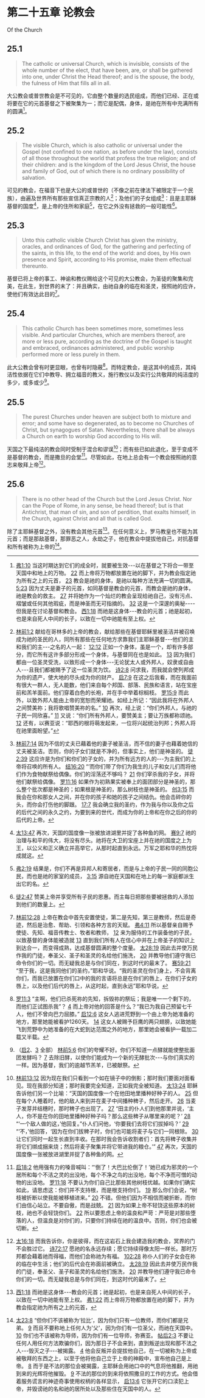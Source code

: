 # 第二十五章 论教会

Of the Church

## 25.1

> The catholic or universal Church, which is invisible, consists of the whole number of the elect, that have been, are, or shall be gathered into one, under Christ the Head thereof; and is the spouse, the body, the fulness of Him that fills all in all.

大公教会或普世教会是不可见的，它由整个数量的选民组成，而他们已经、正在或将要在它的元首基督之下被聚集为一；而它是配偶，身体，是祂在所有中充满所有的圆满[^25-1]。

[^25-1]: [弗1:10](https://biblehub.com/ephesians/1-10.htm) 当这时期达到它们的成全时，就要被生效---以在基督之下将合一带至天国中和地上的万物。 [22](https://biblehub.com/ephesians/1-22.htm) 而上帝将万物都放置在祂的脚下，并为教会指定祂为所有之上的元首， [23](https://biblehub.com/ephesians/1-23.htm) 教会是祂的身体，是祂以每种方法充满一切的圆满。 [5:23](https://biblehub.com/ephesians/5-23.htm) 因为丈夫是妻子的元首，如同基督是教会的元首，而教会是祂的身体，祂是教会的救主。 [27](https://biblehub.com/ephesians/5-27.htm) 并将她作为一个灿烂的教会呈现给祂自己，没有污点、褶皱或任何其他瑕疵，而是神圣而无可指摘的。 [32](https://biblehub.com/ephesians/5-32.htm) 这是一个深邃的奥秘----但我是在讨论基督和教会。 [西1:18](https://biblehub.com/colossians/1-18.htm) 而祂是这身体---教会的元首；祂是起初，也是来自死人中间的长子，以致在一切中祂能有至上权。

## 25.2

> The visible Church, which is also catholic or universal under the Gospel (not confined to one nation, as before under the law), consists of all those throughout the world that profess the true religion; and of their children: and is the kingdom of the Lord Jesus Christ, the house and family of God, out of which there is no ordinary possibility of salvation.

可见的教会，在福音下也是大公的或普世的（不像之前在律法下被限定于一个民族），由遍及世界所有那些宣信真正宗教的人[^25-2]；及他们的子女组成[^25-3]：且是主耶稣基督的国度[^25-4]，是上帝的住所和家庭[^25-5]，在它之外没有拯救的一般可能性[^25-6]。

[^25-2]: [林前1:2](https://biblehub.com/1_corinthians/1-2.htm) 献给在哥林多的上帝的教会，献给那些在基督耶稣里被圣洁并被召唤成为祂的圣民的人，同所有那些在任何地方求靠我们主耶稣基督---他们的主和我们的主---之名的人一起： [12:12](https://biblehub.com/1_corinthians/12-12.htm) 正如一个身体，虽是一个，却有许多部分，而它所有这许多部分形成一个身体，与基督同在也是如此。 [13](https://biblehub.com/1_corinthians/12-13.htm) 因为我们都由一位圣灵受洗，以致形成一个身体---无论犹太人或外邦人，奴隶或自由人---且我们都被赐予了这一位圣灵为饮。 [诗2:8](https://biblehub.com/psalms/2-8.htm) 问求我，而我就会使列邦成为你的遗产，使大地的尽头成为你的财产。 [启7:9](https://biblehub.com/revelation/7-9.htm) 在这之后我看，而在我面前有很大一群人，无人能数，他们来自每个邦国、部落、民族和语言，站在宝座前和羔羊面前。他们穿着白色的长袍，并在手中举着棕榈枝。 [罗15:9](https://biblehub.com/romans/15-9.htm) 而此外，以致外邦人能由上帝的宽恕而荣耀祂。如经上所记：“因此我将在外邦人之间赞美祢；我将歌唱赞美祢的名。” [10](https://biblehub.com/romans/15-10.htm) 再次，经上说：“你们外邦人，与祂的子民一同欣喜。” [11](https://biblehub.com/romans/15-11.htm) 又说：“你们所有外邦人，要赞美主；要让万族都称颂祂。 [12](https://biblehub.com/romans/15-12.htm) 还有，以赛亚说：“耶西的根将萌发起来，一位将兴起统治列邦；外邦人将在祂里面盼望。”

[^25-3]: [林前7:14](https://biblehub.com/1_corinthians/7-14.htm) 因为不信的丈夫已藉着他的妻子被圣洁，而不信的妻子也藉着她信的丈夫被圣洁。否则，你的子女们就是不净的，但事实上，他们是神圣的。 [徒2:39](https://biblehub.com/acts/2-39.htm) 这应许是为你们和你们的子女的，并为所有远方的人的---为主我们的上帝将召唤的所有人。 [结16:20](https://biblehub.com/ezekiel/16-20.htm) “‘而你们带了你们为我生的儿子和女儿们而将他们作为食物献祭给偶像。你们的淫荡还不够吗？ [21](https://biblehub.com/ezekiel/16-21.htm) 你们宰杀我的子女，并将他们献祭给偶像。 [罗11:16](https://biblehub.com/romans/11-16.htm) 如果作为初熟果实被奉上的面团部分是神圣的，那么整个批次都是神圣的；如果根是神圣的，那么树枝也是神圣的。 [创3:15](https://biblehub.com/genesis/3-15.htm) 而我会在你和那女人之间，并在你的孩子和她的孩子之间结仇。他会击碎你的头，而你会打伤他的脚跟。 [17:7](https://biblehub.com/genesis/17-7.htm) 我会确立我的圣约，作为我与你以及你之后的后代之间的永久之约，为要到来的世代，而成为你的上帝和在你之后的你的后代的上帝。

[^25-4]: [太13:47](https://biblehub.com/matthew/13-47.htm) 再次，天国的国度像一张被放进湖里并捉了各种鱼的网。 [赛9:7](https://biblehub.com/isaiah/9-7.htm) 祂的治理与和平的伟大，将没有尽头。祂将在大卫的宝座上并在祂的国度之上为王，以公义和正义确立并高举它，从那时起直到永远。万军之耶和华的热忱将成就这。

[^25-5]: [弗2:19](https://biblehub.com/ephesians/2-19.htm) 结果是，你们不再是异邦人和寄居者，而是与上帝的子民一同的同胞公民，而也是祂的家室的成员， [3:15](https://biblehub.com/ephesians/3-15.htm) 源自祂在天国和在地上的每一家庭都派生出它的名。

[^25-6]: [徒2:47](https://biblehub.com/acts/2-47.htm) 赞美上帝并享受所有子民的恩惠。而主每日把那些要被拯救的人添加到他们的数量上。

## 25.3

> Unto this catholic visible Church Christ has given the ministry, oracles, and ordinances of God, for the gathering and perfecting of the saints, in this life, to the end of the world: and does, by His own presence and Spirit, according to His promise, make them effectual thereunto.

基督已将上帝的事工、神谕和教仪赐给这个可见的大公教会，为圣徒的聚集和完美，在此生，到世界的末了：并且确实，由祂自身的临在和圣灵，按照祂的应许，使他们有效达此目的[^25-7]。

[^25-7]: [林前12:28](https://biblehub.com/1_corinthians/12-28.htm) 上帝在教会中首先安置使徒，第二是先知，第三是教师，然后是奇迹，然后是治愈、帮助、引领和各种方言的天赋。 [弗4:11](https://biblehub.com/ephesians/4-11.htm) 所以基督亲自赐予使徒、先知、福音传教士、牧者和教师， [12](https://biblehub.com/ephesians/4-12.htm) 来为服侍的工作装备他的子民，以致基督的身体能被造就 [13](https://biblehub.com/ephesians/4-13.htm) 直到我们所有人在信心中并在上帝圣子的知识上到达合一，而变得成熟，达成基督圆满的整个度量。 [太28:19](https://biblehub.com/matthew/28-19.htm) 因此去并使万民作我的门徒，奉圣父、圣子和圣灵的名给他们施洗， [20](https://biblehub.com/matthew/28-20.htm) 并教导他们遵守我已命令你们的一切。而无疑我总是与你们同在，到这时代的最末了。 [赛59:21](https://biblehub.com/isaiah/59-21.htm) “至于我，这是我同他们的圣约，”耶和华说。“我的圣灵在你们身上，不会背离你们，而我已放置在你们口中的我的言语将总是在你们的唇上，在你们子女的唇上，以及他们后代的唇上，从这时起，直到永远”耶和华说。

## 25.4

> This catholic Church has been sometimes more, sometimes less visible. And particular Churches, which are members thereof, are more or less pure, according as the doctrine of the Gospel is taught and embraced, ordinances administered, and public worship performed more or less purely in them.

此大公教会曾有时更显眼，也曾有时隐蔽[^25-8]。而特定教会，是这其中的成员，其纯洁性依据在它们中教导、拥立福音的教义，施行教仪以及实行公共敬拜的纯洁度的多少，或多或少[^25-9]。

[^25-8]: [罗11:3](https://biblehub.com/romans/11-3.htm) “主啊，他们已杀死祢的先知，拆毁祢的祭坛；我是唯一一个剩下的，而他们正试图杀我”？ [4](https://biblehub.com/romans/11-4.htm) 而上帝对他的回答是什么？“我已为我自己预留七千人，他们不曾向巴力屈膝。” [启12:6](https://biblehub.com/revelation/12-6.htm) 这女人逃进荒野到一个由上帝为她准备的地方，那里她能被看护1260天。 [14](https://biblehub.com/revelation/12-14.htm) 这女人被赐予巨鹰的两只翅膀，以致她能飞到荒野中为她准备的在大蛇到达范围之外的地方，那里她会被看护一载加二载又半载。

[^25-9]: （[启2](https://biblehub.com/niv/revelation/2.htm)、[3](https://biblehub.com/niv/revelation/3.htm) 全部） [林前5:6](https://biblehub.com/1_corinthians/5-6.htm) 你们的夸耀不好。你们不知道一点酵就能使整批面团发酵吗？ [7](https://biblehub.com/1_corinthians/5-7.htm) 去除旧酵，以使你们能成为一个新的无酵批次---与你们真实的一样。因为基督，我们的逾越节羔羊，已被献祭。

## 25.5

> The purest Churches under heaven are subject both to mixture and error; and some have so degenerated, as to become no Churches of Christ, but synagogues of Satan. Nevertheless, there shall be always a Church on earth to worship God according to His will.

天国之下最纯洁的教会同时受制于混合和谬误[^25-10]；而有些已如此退化，至于变成不是基督的教会，而是撒旦的会堂[^25-11]。尽管如此，在地上总会有一个教会按照祂的意志来敬拜上帝[^25-12]。

[^25-10]: [林前13:12](https://biblehub.com/1_corinthians/13-12.htm) 因为现在我们只看到一个如在镜子中的倒影；那时我们要面对面看见。现在我部分知道；那时我要完全知道，正如我完全被知道。 [太13:24](https://biblehub.com/matthew/13-24.htm) 耶稣告诉他们另一个比喻：“天国的国度像一个在他田地里播种好种子的人。 [25](https://biblehub.com/matthew/13-25.htm) 但在每个人睡着时，他的敌人来到并在麦子中间播种稗子，然后走开。 [26](https://biblehub.com/matthew/13-26.htm) 当麦子发芽并结穗时，那时稗子也出现了。 [27](https://biblehub.com/matthew/13-27.htm) “田主的仆人们到他那里并说，‘主人，你不是在你的田地里播种好种子吗？那么这些稗子从哪里来的呢？’ [28](https://biblehub.com/matthew/13-28.htm) “‘一个敌人做的这，’他回复。”仆人们问他，‘你要我们去将它们拔掉吗？’ [29](https://biblehub.com/matthew/13-29.htm) “‘不，’他回答，‘因为在你们拔稗子时，你们也可能将麦子与它们一同根除。 [30](https://biblehub.com/matthew/13-30.htm) 让它们同时一起生长直到丰收。在那时我会告诉收割者们：首先将稗子收集并将它们绑成捆来烧；然后将麦子聚集并将它带进我的粮仓。’” [47](https://biblehub.com/matthew/13-47.htm) 再次，天国的国度像一张被放进湖里并捉了各种鱼的网。

[^25-11]: [启18:2](https://biblehub.com/revelation/18-2.htm) 他用强有力的嗓音喊叫：“‘倒了！大巴比伦倒了！’她已成为邪灵的一个居所和每个不洁之灵的出没地，每个不净之鸟的出没地，每个不净而可憎的动物的出没地。 [罗11:18](https://biblehub.com/romans/11-18.htm) 不要认为你们自己比那些其他树枝优越。如果你们确实如此，请思虑这：你们并不支持根，而是根支持你们。 [19](https://biblehub.com/romans/11-19.htm) 那么你们会说，“树枝被折断以使我能被移植进来。” [20](https://biblehub.com/romans/11-20.htm) 不错。但他们因为不相信而被折断，而你们由信心站立。不要自傲，而是战兢。 [21](https://biblehub.com/romans/11-21.htm) 因为如果上帝不轻饶这些原本的树枝，祂也不会轻饶你们。 [22](https://biblehub.com/romans/11-22.htm) 所以要思虑上帝的温良和严苛：严苛是对那些堕落的人，但温良是对你们的，只要你们持续在祂的温良中。否则，你们也会被切断。

[^25-12]: [太16:18](https://biblehub.com/matthew/16-18.htm) 而我告诉你，你是彼得，而在这岩石上我会建造我的教会，冥界的门不会胜过它。 [诗72:17](https://biblehub.com/psalms/72-17.htm) 愿祂的名永远存续；愿它持续得像太阳一样长。那时万邦都会藉着祂而得福，而他们会称祂为有福。 [102:28](https://biblehub.com/psalms/102-28.htm) 祢仆人们的子女会在祢的临在中生活；他们的后代会在祢面前被确立。 [太28:19](https://biblehub.com/matthew/28-19.htm) 因此去并使万民作我的门徒，奉圣父、圣子和圣灵的名给他们施洗， [20](https://biblehub.com/matthew/28-20.htm) 并教导他们遵守我已命令你们的一切。而无疑我总是与你们同在，到这时代的最末了。

## 25.6

> There is no other head of the Church but the Lord Jesus Christ. Nor can the Pope of Rome, in any sense, be head thereof; but is that Antichrist, that man of sin, and son of perdition, that exalts himself, in the Church, against Christ and all that is called God.

除了主耶稣基督之外，没有教会其他元首[^25-13]。在任何意义上，罗马教皇也不能为其元首；而是那敌基督，那罪恶之人，永劫之子，他在教会中提拔他自己，对抗基督和所有被称为上帝的[^25-14]。

[^25-13]: [西1:18](https://biblehub.com/colossians/1-18.htm) 而祂是这身体---教会的元首；祂是起初，也是来自死人中间的长子，以致在一切中祂能有至上权。 [弗1:22](https://biblehub.com/ephesians/1-22.htm) 而上帝将万物都放置在祂的脚下，并为教会指定祂为所有之上的元首，

[^25-14]: [太23:8](https://biblehub.com/matthew/23-8.htm) “但你们不该被称为‘拉比’，因为你们只有一位教师，而你们都是兄弟。 [9](https://biblehub.com/matthew/23-9.htm) 而且不要称地上任何人为'父'，因为你们有一位圣父，而祂在天国中。 [10](https://biblehub.com/matthew/23-10.htm) 你们也不该被称为导师，因为你们有一位导师，弥赛亚。 [帖后2:3](https://biblehub.com/2_thessalonians/2-3.htm) 不要让任何人用任何方法欺骗你们，因为那日子不会来到，直到叛逆出现和那不法之人---毁灭之子---被揭露。 [4](https://biblehub.com/2_thessalonians/2-4.htm) 他会反叛并会提拔他自己，在一切被称为上帝或被敬拜的东西之上，以至于他将他自己立于上帝的神殿中，宣布他自己是上帝。 [8](https://biblehub.com/2_thessalonians/2-8.htm) 而于是不法的那位会被揭露，主耶稣会用祂口中的气息将他推翻，用祂到来的光辉将他摧毁。 [9](https://biblehub.com/2_thessalonians/2-9.htm) 不法的那位的到来将依照撒旦的工作的方式。他会借着服务谎言的神迹奇事使用权柄的各样显示， [启13:6](https://biblehub.com/revelation/13-6.htm) 它张开它的口渎犯上帝，并毁谤祂的名和祂的居所处以及那些住在天国中的人。
